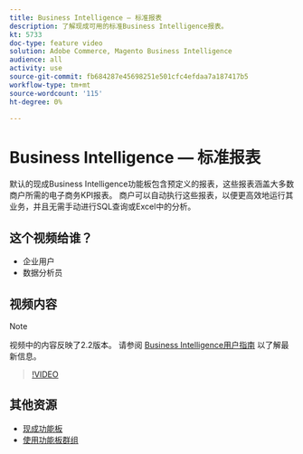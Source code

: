 ```yaml
---
title: Business Intelligence — 标准报表
description: 了解现成可用的标准Business Intelligence报表。
kt: 5733
doc-type: feature video
solution: Adobe Commerce, Magento Business Intelligence
audience: all
activity: use
source-git-commit: fb684287e45698251e501cfc4efdaa7a187417b5
workflow-type: tm+mt
source-wordcount: '115'
ht-degree: 0%

---
```



# Business Intelligence — 标准报表

默认的现成Business Intelligence功能板包含预定义的报表，这些报表涵盖大多数商户所需的电子商务KPI报表。 商户可以自动执行这些报表，以便更高效地运行其业务，并且无需手动进行SQL查询或Excel中的分析。

## 这个视频给谁？

- 企业用户
- 数据分析员

## 视频内容

>[!NOTE]
>
>视频中的内容反映了2.2版本。 请参阅 [Business Intelligence用户指南](https://docs.magento.com/mbi/) 以了解最新信息。

>[!VIDEO](https://video.tv.adobe.com/v/35987?quality=12&learn=on)

## 其他资源

- [现成功能板](https://docs.magento.com/mbi/data-user/dashboards/dashboards-pro.html)
- [使用功能板群组](https://docs.magento.com/mbi/data-user/dashboards/using-dashboard-groups.html)
